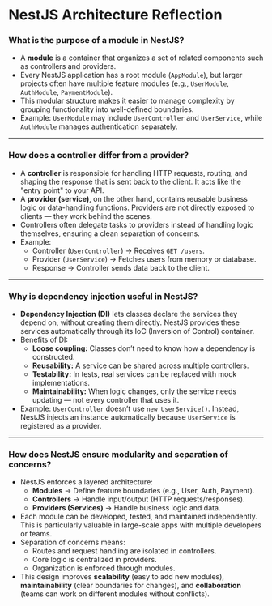 # NestJS Architecture Reflection

### What is the purpose of a module in NestJS?

- A **module** is a container that organizes a set of related components such as controllers and providers.
- Every NestJS application has a root module (`AppModule`), but larger projects often have multiple feature modules (e.g., `UserModule`, `AuthModule`, `PaymentModule`).
- This modular structure makes it easier to manage complexity by grouping functionality into well-defined boundaries.
- Example: `UserModule` may include `UserController` and `UserService`, while `AuthModule` manages authentication separately.

---

### How does a controller differ from a provider?

- A **controller** is responsible for handling HTTP requests, routing, and shaping the response that is sent back to the client. It acts like the "entry point" to your API.
- A **provider (service)**, on the other hand, contains reusable business logic or data-handling functions. Providers are not directly exposed to clients — they work behind the scenes.
- Controllers often delegate tasks to providers instead of handling logic themselves, ensuring a clean separation of concerns.
- Example:
  - Controller (`UserController`) → Receives `GET /users`.
  - Provider (`UserService`) → Fetches users from memory or database.
  - Response → Controller sends data back to the client.

---

### Why is dependency injection useful in NestJS?

- **Dependency Injection (DI)** lets classes declare the services they depend on, without creating them directly. NestJS provides these services automatically through its IoC (Inversion of Control) container.
- Benefits of DI:
  - **Loose coupling:** Classes don’t need to know how a dependency is constructed.
  - **Reusability:** A service can be shared across multiple controllers.
  - **Testability:** In tests, real services can be replaced with mock implementations.
  - **Maintainability:** When logic changes, only the service needs updating — not every controller that uses it.
- Example: `UserController` doesn’t use `new UserService()`. Instead, NestJS injects an instance automatically because `UserService` is registered as a provider.

---

### How does NestJS ensure modularity and separation of concerns?

- NestJS enforces a layered architecture:
  - **Modules** → Define feature boundaries (e.g., User, Auth, Payment).
  - **Controllers** → Handle input/output (HTTP requests/responses).
  - **Providers (Services)** → Handle business logic and data.
- Each module can be developed, tested, and maintained independently. This is particularly valuable in large-scale apps with multiple developers or teams.
- Separation of concerns means:
  - Routes and request handling are isolated in controllers.
  - Core logic is centralized in providers.
  - Organization is enforced through modules.
- This design improves **scalability** (easy to add new modules), **maintainability** (clear boundaries for changes), and **collaboration** (teams can work on different modules without conflicts).
